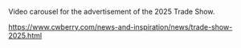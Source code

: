 Video carousel for the advertisement of the 2025 Trade Show.

https://www.cwberry.com/news-and-inspiration/news/trade-show-2025.html
